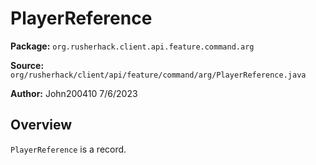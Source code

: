 # PlayerReference

**Package:** `org.rusherhack.client.api.feature.command.arg`

**Source:** `org/rusherhack/client/api/feature/command/arg/PlayerReference.java`

**Author:** John200410 7/6/2023



## Overview

`PlayerReference` is a record.

